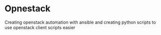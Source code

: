 # Opnestack
Creating openstack automation with ansible and creating python scripts to use openstack client scripts easier 
